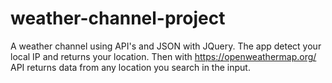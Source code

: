 # weather-channel-project
A weather channel using API's and JSON with JQuery.
The app detect your local IP and returns your location.
Then with https://openweathermap.org/ API returns data from any location you search in the input.
